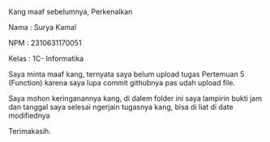 Kang maaf sebelumnya, Perkenalkan

Nama : Surya Kamal

NPM : 2310631170051

Kelas : 1C- Informatika

Saya minta maaf kang, ternyata saya belum upload tugas Pertemuan 5 (Function) karena saya lupa commit githubnya pas udah upload file.

Saya mohon keringanannya kang, di dalem folder ini saya lampirin bukti jam dan tanggal saya selesai ngerjain tugasnya kang, bisa di liat di date modifiednya

Terimakasih.
